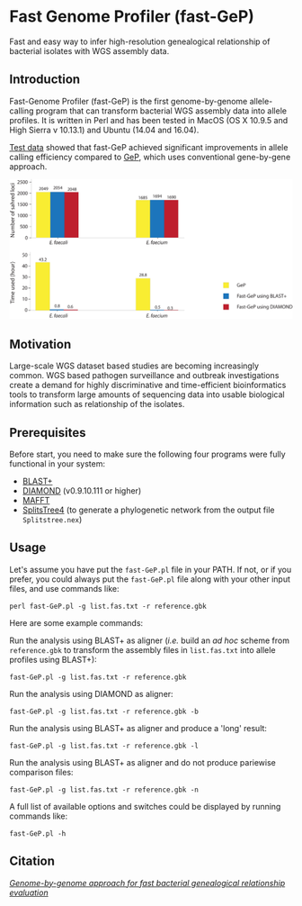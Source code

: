 # Fast Genome Profiler (fast-GeP)
Fast and easy way to infer high-resolution genealogical relationship of bacterial isolates with WGS assembly data.

## Introduction

Fast-Genome Profiler (fast-GeP) is the first genome-by-genome allele-calling program that can transform bacterial WGS assembly data into allele profiles. 
It is written in Perl and has been tested in MacOS (OS X 10.9.5 and High Sierra v 10.13.1) and Ubuntu (14.04 and 16.04).

[Test data](https://github.com/jizhang-nz/fast-GeP/tree/master/Examples) showed that fast-GeP achieved significant improvements in allele calling efficiency compared to [GeP](https://github.com/jizhang-nz/GeP), which uses conventional gene-by-gene approach.

![usage-0](https://github.com/jizhang-nz/fast-GeP/blob/master/Examples/Fig.1.png)

## Motivation
Large-scale WGS dataset based studies are becoming increasingly common. WGS based pathogen surveillance and outbreak investigations create a demand for highly discriminative and time-efficient bioinformatics tools to transform large amounts of sequencing data into usable biological information such as relationship of the isolates.

## Prerequisites
Before start, you need to make sure the following four programs were fully functional in your system:
   * [BLAST+](https://ftp.ncbi.nlm.nih.gov/blast/executables/blast+/LATEST/)
   * [DIAMOND](https://github.com/bbuchfink/diamond) (v0.9.10.111 or higher)
   * [MAFFT](https://mafft.cbrc.jp/alignment/software/)
   * [SplitsTree4](http://www.splitstree.org/) (to generate a phylogenetic network from the output file `Splitstree.nex`)

## Usage
Let's assume you have put the `fast-GeP.pl` file in your PATH. If not, or if you prefer, you could always put the `fast-GeP.pl` file along with your other input files, and use commands like:

    perl fast-GeP.pl -g list.fas.txt -r reference.gbk

Here are some example commands:

Run the analysis using BLAST+ as aligner (_i.e._ build an _ad hoc_ scheme from `reference.gbk` to transform the assembly files in `list.fas.txt` into allele profiles using BLAST+):

    fast-GeP.pl -g list.fas.txt -r reference.gbk

Run the analysis using DIAMOND as aligner:

    fast-GeP.pl -g list.fas.txt -r reference.gbk -b

Run the analysis using BLAST+ as aligner and produce a 'long' result:

    fast-GeP.pl -g list.fas.txt -r reference.gbk -l

Run the analysis using BLAST+ as aligner and do not produce pariewise comparison files:

    fast-GeP.pl -g list.fas.txt -r reference.gbk -n

A full list of available options and switches could be displayed by running commands like:

    fast-GeP.pl -h
    
## Citation
[_Genome-by-genome approach for fast bacterial genealogical relationship evaluation_](https://academic.oup.com/bioinformatics/advance-article/doi/10.1093/bioinformatics/bty195/4956016?guestAccessKey=21fb84f5-d50b-4e14-873b-ca51f7a4d31c)

